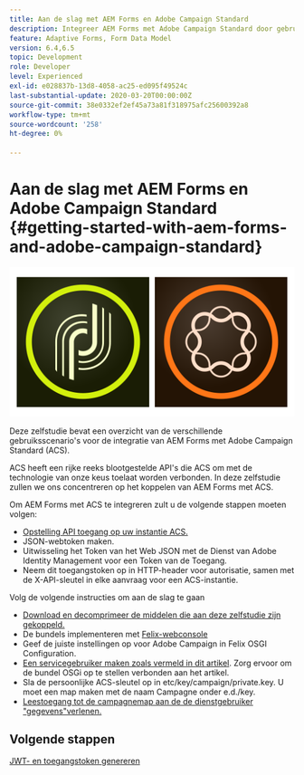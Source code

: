 ```yaml
---
title: Aan de slag met AEM Forms en Adobe Campaign Standard
description: Integreer AEM Forms met Adobe Campaign Standard door gebruik te maken van het AEM Forms Form Data Model voor het ophalen van informatie over het ACS-campagneprofiel enzovoort.
feature: Adaptive Forms, Form Data Model
version: 6.4,6.5
topic: Development
role: Developer
level: Experienced
exl-id: e028837b-13d8-4058-ac25-ed095f49524c
last-substantial-update: 2020-03-20T00:00:00Z
source-git-commit: 38e0332ef2ef45a73a81f318975afc25600392a8
workflow-type: tm+mt
source-wordcount: '258'
ht-degree: 0%

---
```


# Aan de slag met AEM Forms en Adobe Campaign Standard {#getting-started-with-aem-forms-and-adobe-campaign-standard}

![formsandcampagne](assets/helpx-cards-forms.png)

Deze zelfstudie bevat een overzicht van de verschillende gebruiksscenario&#39;s voor de integratie van AEM Forms met Adobe Campaign Standard (ACS).

ACS heeft een rijke reeks blootgestelde API&#39;s die ACS om met de technologie van onze keus toelaat worden verbonden. In deze zelfstudie zullen we ons concentreren op het koppelen van AEM Forms met ACS.

Om AEM Forms met ACS te integreren zult u de volgende stappen moeten volgen:

* [Opstelling API toegang op uw instantie ACS.](https://experienceleague.adobe.com/docs/campaign-standard/using/working-with-apis/get-started-apis.html?lang=en)
* JSON-webtoken maken.
* Uitwisseling het Token van het Web JSON met de Dienst van Adobe Identity Management voor een Token van de Toegang.
* Neem dit toegangstoken op in HTTP-header voor autorisatie, samen met de X-API-sleutel in elke aanvraag voor een ACS-instantie.

Volg de volgende instructies om aan de slag te gaan

* [Download en decomprimeer de middelen die aan deze zelfstudie zijn gekoppeld.](assets/aem-forms-and-acs-bundles.zip)
* De bundels implementeren met [Felix-webconsole](http://localhost:4502/system/console/bundles)
* Geef de juiste instellingen op voor Adobe Campaign in Felix OSGI Configuration.
* [Een servicegebruiker maken zoals vermeld in dit artikel](/help/forms/adaptive-forms/service-user-tutorial-develop.md). Zorg ervoor om de bundel OSGi op te stellen verbonden aan het artikel.
* Sla de persoonlijke ACS-sleutel op in etc/key/campaign/private.key. U moet een map maken met de naam Campagne onder e.d./key.
* [Leestoegang tot de campagnemap aan de de dienstgebruiker &quot;gegevens&quot;verlenen.](http://localhost:4502/useradmin)

## Volgende stappen

[JWT- en toegangstoken genereren](partone.md)
